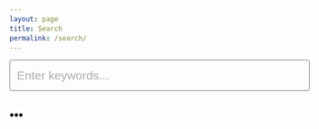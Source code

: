 ```yaml
---
layout: page
title: Search
permalink: /search/
---
```

<!-- Html Elements for Search -->
<div id="search-container">
<input type="text" id="search-input" placeholder="Enter keywords..." class="search-bar" autofocus="">
<br />
<ul id="results-container"></ul>
</div>
<div id="search-svg">
<p><img src="https://raw.githubusercontent.com/roshanx911/roshanx911/master/animation-1.svg" /></p>
</div>

<!-- Script pointing to Jekyll Instant Search  -->
<script src="/js/jquery.min.js"></script>
<script src="/search.js" type="text/javascript"></script>

<!-- Configuration -->
<section>
    <script type="text/javascript">
        SimpleJekyllSearch({
            searchInput: document.getElementById('search-input'),
            resultsContainer: document.getElementById('results-container'),
            json: '{{ "/search.liquid" | relative_url }}',
            searchResultTemplate: '<div class="search-title"><a href="{url}"><h3>{title}</h3></a><p class="meta">{date}</p><p>{excerpt}</p><p><a href="{url}" class="read-more">More…</a></p></div><hr>',
            noResultsText: '{{ site.data.language.str_no_result_found | default: "No Result Found" }}',
            limit: 10,
            fuzzy: false,
            exclude: []
        })
    </script>
</section>

<!-- Stylesheet pointing to search -->
<style>
.search-bar {
    display: block;
    width: 100%;
    height: 41px;
    padding: 6px 12px;
    font-size: 21px;
    line-height: 1.43;
    color: var(--text);
    background: var(--background) none;
    border: 1px solid #ccc;
    border-radius: 4px;
    -webkit-box-shadow: inset 0 1px 1px rgba(0, 0, 0, 0.075);
    box-shadow: inset 0 1px 1px rgba(0, 0, 0, 0.075);
    -webkit-transition: border-color ease-in-out 0.15s, -webkit-box-shadow ease-in-out 0.15s;
    -o-transition: border-color ease-in-out 0.15s, box-shadow ease-in-out 0.15s;
    transition: border-color ease-in-out 0.15s, box-shadow ease-in-out 0.15s;
  
    &:focus,
    &:hover {
      border-color: var(--link);
      outline: 0;
      -webkit-box-shadow: inset 0 1px 1px rgba(0, 0, 0, 0.075), 0 0 8px var(--link);
      box-shadow: inset 0 1px 1px rgba(0, 0, 0, 0.075), 0 0 8px var(--link);
      filter: opacity(0.6);
    }
  
    &::-moz-placeholder {
      color: var(--meta);
      opacity: 0.7;
    }
  
    &:-ms-input-placeholder,
    &::-webkit-input-placeholder {
      color: var(--meta);
      opacity: 0.7;
    }
  
    input {
      &[type=text] {
        height: 46px;
        padding: 10px 16px;
        font-size: 18px;
        line-height: 1.33;
        border-radius: 6px;
      }
    }
}
  
.search-title a {
  h3 {
    margin: 0;
    color: var(--link);
  }

  &:hover {
    text-decoration: none;
  }
}

hr {
    border: 0;
    height: 0;
    border-top: 1px solid rgba(0, 0, 0, 0.1);
    border-bottom: 1px solid rgba(255, 255, 255, 0.3);
}
</style>

<script src="/js/jquery.min.js"></script>
<link rel="stylesheet" type="text/css" href="/css/styles.css"/>